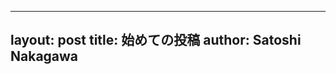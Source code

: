 <!-- -*- coding: utf-8; mode: markdown -*- -->

---
layout: post
title: 始めての投稿
author: Satoshi Nakagawa
---


